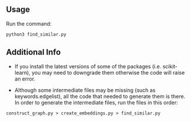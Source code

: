 ## Usage

Run the command:

```
python3 find_similar.py
```

## Additional Info

- If you install the latest versions of some of the packages (i.e. scikit-learn), you may need to downgrade them otherwise the code will raise an error.

- Although some intermediate files may be missing (such as keywords.edgelist), all the code that needed to generate them is there. In order to generate the intermediate files, run the files in this order:

```
construct_graph.py > create_embeddings.py > find_similar.py

```
